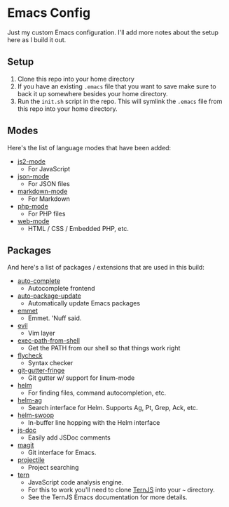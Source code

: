 # Emacs Config

Just my custom Emacs configuration. I'll add more notes about the setup here as I build it out.

## Setup

1. Clone this repo into your home directory
2. If you have an existing `.emacs` file that you want to save make sure to back it up somewhere besides your home directory.
3. Run the `init.sh` script in the repo. This will symlink the `.emacs` file from this repo into your home directory.

## Modes

Here's the list of language modes that have been added:

- [js2-mode](https://github.com/mooz/js2-mode)
  - For JavaScript
- [json-mode](https://github.com/joshwnj/json-mode)
  - For JSON files
- [markdown-mode](http://jblevins.org/projects/markdown-mode/)
  - For Markdown
- [php-mode](https://www.emacswiki.org/emacs/PhpMode)
  - For PHP files
- [web-mode](http://web-mode.org/)
  - HTML / CSS / Embedded PHP, etc.

## Packages

And here's a list of packages / extensions that are used in this build:

- [auto-complete](https://github.com/auto-complete/auto-complete)
  - Autocomplete frontend
- [auto-package-update](https://github.com/rranelli/auto-package-update.el)
  - Automatically update Emacs packages
- [emmet](https://github.com/smihica/emmet-mode)
  - Emmet. 'Nuff said.
- [evil](https://github.com/emacs-evil/evil)
  - Vim layer
- [exec-path-from-shell](https://github.com/purcell/exec-path-from-shell)
  - Get the PATH from our shell so that things work right
- [flycheck](http://flycheck.org)
  - Syntax checker
- [git-gutter-fringe](https://github.com/syohex/emacs-git-gutter-fringe)
  - Git gutter w/ support for linum-mode
- [helm](https://emacs-helm.github.io/helm/)
  - For finding files, command autocompletion, etc.
- [helm-ag](https://github.com/syohex/emacs-helm-ag)
  - Search interface for Helm. Supports Ag, Pt, Grep, Ack, etc.
- [helm-swoop](https://github.com/ShingoFukuyama/helm-swoop)
  - In-buffer line hopping with the Helm interface
- [js-doc](https://github.com/mooz/js-doc)
  - Easily add JSDoc comments
- [magit](https://magit.vc/)
  - Git interface for Emacs.
- [projectile](https://github.com/bbatsov/projectile)
  - Project searching
- [tern](http://ternjs.net/doc/manual.html#emacs)
  - JavaScript code analysis engine.
  - For this to work you'll need to clone [TernJS](https://github.com/ternjs/tern) into your `~` directory.
  - See the TernJS Emacs documentation for more details.
